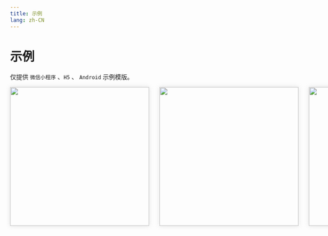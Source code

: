```yaml
---
title: 示例
lang: zh-CN
---
```


# 示例
仅提供 `微信小程序` 、`H5` 、 `Android` 示例模版。

<div style="display: flex;">
  <div style="margin-right: 24px;">
    <img src="https://i.loli.net/2021/11/13/u98eKXEOfPNBkTm.png" height="320px" style="box-shadow: 0px 0px 10px rgba(164, 164, 164, 0.3);" />
  </div>
  <div style="margin-right: 24px;">
    <img src="https://i.loli.net/2021/11/13/F2zhxv4cuypt6B3.png" height="320px" style="box-shadow: 0px 0px 10px rgba(164, 164, 164, 0.3);" />
  </div>
  <div>
    <img src="https://i.loli.net/2021/11/13/1gYW3hbevR9Hsdp.png" height="320px" style="box-shadow: 0px 0px 10px rgba(164, 164, 164, 0.3);" />
  </div>
</div>
